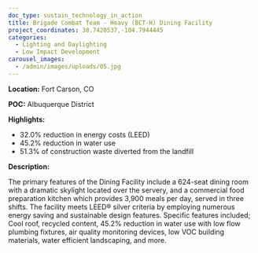 ```yaml
---
doc_type: sustain_technology_in_action
title: Brigade Combat Team - Heavy (BCT-H) Dining Facility
project_coordinates: 38.7420537,-104.7944445
categories:
  - Lighting and Daylighting
  - Low Impact Development
carousel_images:
  - /admin/images/uploads/05.jpg
---
```


**Location:** Fort Carson, CO

**POC:** Albuquerque District

**Highlights:**

- 32.0% reduction in energy costs (LEED)
- 45.2% reduction in water use
- 51.3% of construction waste diverted from the landfill

**Description:**

The primary features of the Dining Facility include a 624-seat dining room with a dramatic skylight located over the servery, and a commercial food preparation kitchen which provides 3,900 meals per day, served in three shifts. The facility meets LEED® silver criteria by employing numerous energy saving and sustainable design features. Specific features included; Cool roof, recycled content, 45.2% reduction in water use with low flow plumbing fixtures, air quality monitoring devices, low VOC building materials, water efficient landscaping, and more.
